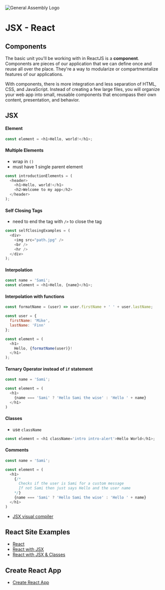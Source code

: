 ![General Assembly Logo](https://camo.githubusercontent.com/1a91b05b8f4d44b5bbfb83abac2b0996d8e26c92/687474703a2f2f692e696d6775722e636f6d2f6b6538555354712e706e67)
# JSX - React

## Components

The basic unit you'll be working with in ReactJS is a **component**. Components are pieces of our application that we can define once and reuse all over the place. They're a way
to modularize or compartmentalize features of our applications.

With components, there is more integration and less separation of HTML, CSS, and JavaScript.
Instead of creating a few large files, you will organize your web app into small, reusable components that encompass their own content, presentation, and behavior.

## JSX

#### Element
```js
const element = <h1>Hello, world!</h1>;
```

#### Multiple Elements
- wrap in `()`
- must have 1 single parent element
```js
const introductionElements = (
  <header>
    <h1>Hello, world!</h1>
    <h2>Welcome to my app</h2>
  </header>
);
```

#### Self Closing Tags
- need to end the tag with `/>` to close the tag
```js
const selfClosingExamples = (
  <div>
    <img src="path.jpg" />
    <br />
    <hr />
  </div>
);

```
 
#### Interpolation 
```js
const name = 'Sami';
const element = <h1>Hello, {name}</h1>;
```

#### Interpolation with functions
```js
const formatName = (user) => user.firstName + ' ' + user.lastName;

const user = {
  firstName: 'Mike',
  lastName: 'Finn'
};

const element = (
  <h1>
    Hello, {formatName(user)}!
  </h1>
);

```

#### Ternary Operator instead of `if` statement
```js
const name = 'Sami';

const element = (
  <h1>
    {name === 'Sami' ? 'Hello Sami the wise' : 'Hello ' + name}
  </h1>
)

```

#### Classes
- use `className`
```js
const element = <h1 className='intro intro-alert'>Hello World</h1>;
```

#### Comments
```js
const name = 'Sami';

const element = (
  <h1>
    {/* 
      Checks if the user is Sami for a custom message
      If not Sami then just says Hello and the user name
    */}  
    {name === 'Sami' ? 'Hello Sami the wise' : 'Hello ' + name}
  </h1>
)

```
- [JSX visual compiler](https://babeljs.io/repl/)

## React Site Examples

- [React](examples/03.react-site-intro)
- [React with JSX](examples/04.react-site-babel)
- [React with JSX & Classes](examples/05.react-site-babel-classes)

## Create React App

- [Create React App](https://github.com/facebook/create-react-app)

